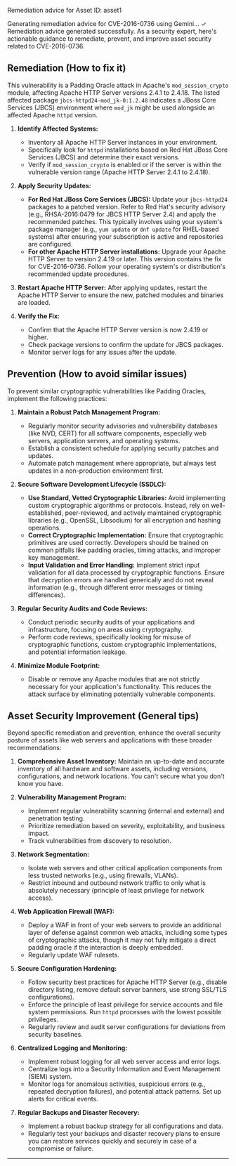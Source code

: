 
Remediation advice for Asset ID: asset1

Generating remediation advice for CVE-2016-0736 using Gemini...
✓ Remediation advice generated successfully.
As a security expert, here's actionable guidance to remediate, prevent, and improve asset security related to CVE-2016-0736.

## Remediation (How to fix it)

This vulnerability is a Padding Oracle attack in Apache's `mod_session_crypto` module, affecting Apache HTTP Server versions 2.4.1 to 2.4.18. The listed affected package `jbcs-httpd24-mod_jk-0:1.2.48` indicates a JBoss Core Services (JBCS) environment where `mod_jk` might be used alongside an affected Apache `httpd` version.

1.  **Identify Affected Systems:**
    *   Inventory all Apache HTTP Server instances in your environment.
    *   Specifically look for `httpd` installations based on Red Hat JBoss Core Services (JBCS) and determine their exact versions.
    *   Verify if `mod_session_crypto` is enabled or if the server is within the vulnerable version range (Apache HTTP Server 2.4.1 to 2.4.18).

2.  **Apply Security Updates:**
    *   **For Red Hat JBoss Core Services (JBCS):** Update your `jbcs-httpd24` packages to a patched version. Refer to Red Hat's security advisory (e.g., RHSA-2016:0479 for JBCS HTTP Server 2.4) and apply the recommended patches. This typically involves using your system's package manager (e.g., `yum update` or `dnf update` for RHEL-based systems) after ensuring your subscription is active and repositories are configured.
    *   **For other Apache HTTP Server installations:** Upgrade your Apache HTTP Server to version 2.4.19 or later. This version contains the fix for CVE-2016-0736. Follow your operating system's or distribution's recommended update procedures.

3.  **Restart Apache HTTP Server:** After applying updates, restart the Apache HTTP Server to ensure the new, patched modules and binaries are loaded.

4.  **Verify the Fix:**
    *   Confirm that the Apache HTTP Server version is now 2.4.19 or higher.
    *   Check package versions to confirm the update for JBCS packages.
    *   Monitor server logs for any issues after the update.

## Prevention (How to avoid similar issues)

To prevent similar cryptographic vulnerabilities like Padding Oracles, implement the following practices:

1.  **Maintain a Robust Patch Management Program:**
    *   Regularly monitor security advisories and vulnerability databases (like NVD, CERT) for all software components, especially web servers, application servers, and operating systems.
    *   Establish a consistent schedule for applying security patches and updates.
    *   Automate patch management where appropriate, but always test updates in a non-production environment first.

2.  **Secure Software Development Lifecycle (SSDLC):**
    *   **Use Standard, Vetted Cryptographic Libraries:** Avoid implementing custom cryptographic algorithms or protocols. Instead, rely on well-established, peer-reviewed, and actively maintained cryptographic libraries (e.g., OpenSSL, Libsodium) for all encryption and hashing operations.
    *   **Correct Cryptographic Implementation:** Ensure that cryptographic primitives are used correctly. Developers should be trained on common pitfalls like padding oracles, timing attacks, and improper key management.
    *   **Input Validation and Error Handling:** Implement strict input validation for all data processed by cryptographic functions. Ensure that decryption errors are handled generically and do not reveal information (e.g., through different error messages or timing differences).

3.  **Regular Security Audits and Code Reviews:**
    *   Conduct periodic security audits of your applications and infrastructure, focusing on areas using cryptography.
    *   Perform code reviews, specifically looking for misuse of cryptographic functions, custom cryptographic implementations, and potential information leakage.

4.  **Minimize Module Footprint:**
    *   Disable or remove any Apache modules that are not strictly necessary for your application's functionality. This reduces the attack surface by eliminating potentially vulnerable components.

## Asset Security Improvement (General tips)

Beyond specific remediation and prevention, enhance the overall security posture of assets like web servers and applications with these broader recommendations:

1.  **Comprehensive Asset Inventory:** Maintain an up-to-date and accurate inventory of all hardware and software assets, including versions, configurations, and network locations. You can't secure what you don't know you have.

2.  **Vulnerability Management Program:**
    *   Implement regular vulnerability scanning (internal and external) and penetration testing.
    *   Prioritize remediation based on severity, exploitability, and business impact.
    *   Track vulnerabilities from discovery to resolution.

3.  **Network Segmentation:**
    *   Isolate web servers and other critical application components from less trusted networks (e.g., using firewalls, VLANs).
    *   Restrict inbound and outbound network traffic to only what is absolutely necessary (principle of least privilege for network access).

4.  **Web Application Firewall (WAF):**
    *   Deploy a WAF in front of your web servers to provide an additional layer of defense against common web attacks, including some types of cryptographic attacks, though it may not fully mitigate a direct padding oracle if the interaction is deeply embedded.
    *   Regularly update WAF rulesets.

5.  **Secure Configuration Hardening:**
    *   Follow security best practices for Apache HTTP Server (e.g., disable directory listing, remove default server banners, use strong SSL/TLS configurations).
    *   Enforce the principle of least privilege for service accounts and file system permissions. Run `httpd` processes with the lowest possible privileges.
    *   Regularly review and audit server configurations for deviations from security baselines.

6.  **Centralized Logging and Monitoring:**
    *   Implement robust logging for all web server access and error logs.
    *   Centralize logs into a Security Information and Event Management (SIEM) system.
    *   Monitor logs for anomalous activities, suspicious errors (e.g., repeated decryption failures), and potential attack patterns. Set up alerts for critical events.

7.  **Regular Backups and Disaster Recovery:**
    *   Implement a robust backup strategy for all configurations and data.
    *   Regularly test your backups and disaster recovery plans to ensure you can restore services quickly and securely in case of a compromise or failure.

--------------------------------------------------
